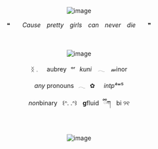 <div align="center">

![image](https://github.com/user-attachments/assets/993ba80d-64d9-431e-8e5b-3c5fb5cc3f6c)


❝　　*Cause　pretty　girls　can　never　die*　　❞

<div align="center">　

<div align="center">

![image](https://github.com/user-attachments/assets/9935d45a-5fe2-41ec-b31d-bafa1a20c590)

<div align="center"> 

  ᛝ 𓈒⠀⠀aubrey⠀ᵒʳ⠀*kuni*⠀ 𓂃 ⠀𝓂inor
<div align="center">
  
*any* pronouns⠀𓂃⠀✿⠀⠀*intp*⁴ʷ⁵
<div align="center"> 
  
  *non*binary      ꒰ᐢ. .ᐢ꒱      **g**fluid⠀ྀིཀ      bi ୨୧

  <p align="center"


<div align="center">　
<div align="center">

![image](https://github.com/user-attachments/assets/9175fcb3-6bef-47e3-a567-79b213928610)





